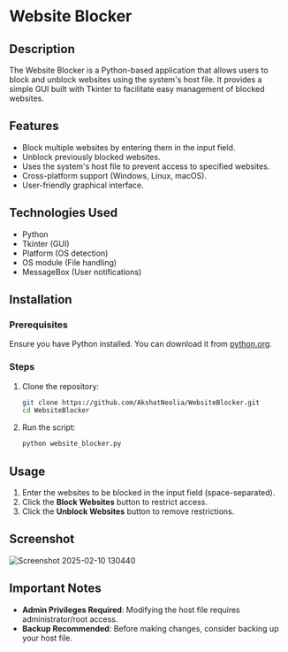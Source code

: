 # Website Blocker

## Description
The Website Blocker is a Python-based application that allows users to block and unblock websites using the system's host file. It provides a simple GUI built with Tkinter to facilitate easy management of blocked websites.

## Features
- Block multiple websites by entering them in the input field.
- Unblock previously blocked websites.
- Uses the system's host file to prevent access to specified websites.
- Cross-platform support (Windows, Linux, macOS).
- User-friendly graphical interface.

## Technologies Used
- Python
- Tkinter (GUI)
- Platform (OS detection)
- OS module (File handling)
- MessageBox (User notifications)

## Installation
### Prerequisites
Ensure you have Python installed. You can download it from [python.org](https://www.python.org/downloads/).

### Steps
1. Clone the repository:
   ```sh
   git clone https://github.com/AkshatNeolia/WebsiteBlocker.git
   cd WebsiteBlocker
   ```
2. Run the script:
   ```sh
   python website_blocker.py
   ```

## Usage
1. Enter the websites to be blocked in the input field (space-separated).
2. Click the **Block Websites** button to restrict access.
3. Click the **Unblock Websites** button to remove restrictions.

## Screenshot
![Screenshot 2025-02-10 130440](https://github.com/user-attachments/assets/966067e5-4bdc-4f6f-98c3-8db66373cea8)

## Important Notes
- **Admin Privileges Required**: Modifying the host file requires administrator/root access.
- **Backup Recommended**: Before making changes, consider backing up your host file.
